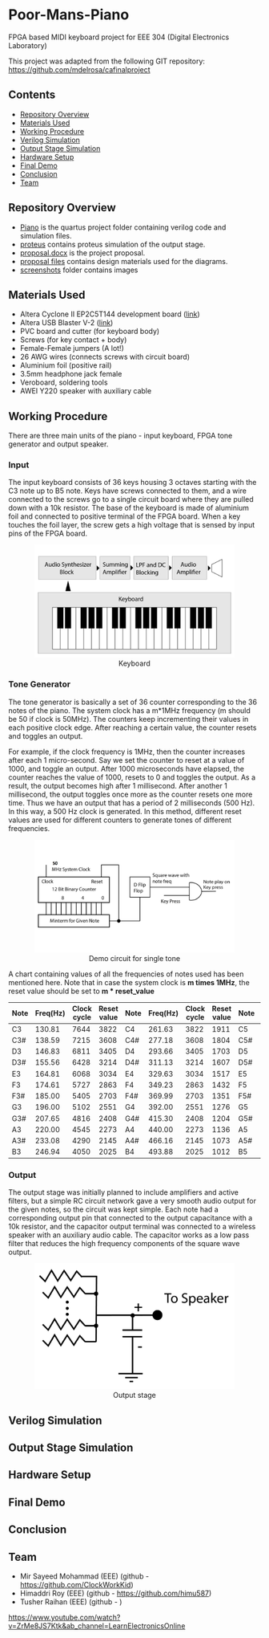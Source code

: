 # Poor-Mans-Piano
FPGA based MIDI keyboard project for EEE 304 (Digital Electronics Laboratory)

This project was adapted from the following GIT repository:
https://github.com/mdelrosa/cafinalproject


## Contents
- [Repository Overview](#repository-overview)
- [Materials Used](#materials-used)
- [Working Procedure](#working-procedure)
- [Verilog Simulation](#verilog-simulation)
- [Output Stage Simulation](#output-stage-simulation)
- [Hardware Setup](#hardware-setup)
- [Final Demo](#final-demo)
- [Conclusion](#conclusion)
- [Team](#team)

## Repository Overview
- <a href="https://github.com/ClockWorkKid/Poor-Mans-Piano/tree/main/Piano">Piano</a> is the quartus project folder containing verilog code and simulation files.
- <a href="https://github.com/ClockWorkKid/Poor-Mans-Piano/tree/main/proteus">proteus</a> contains proteus simulation of the output stage.
- <a href="https://github.com/ClockWorkKid/Poor-Mans-Piano/blob/main/proposal.docx">proposal.docx</a> is the project proposal.
- <a href="https://github.com/ClockWorkKid/Poor-Mans-Piano/tree/main/proposal%20files">proposal files</a> contains design materials used for the diagrams.
- <a href="https://github.com/ClockWorkKid/Poor-Mans-Piano/tree/main/screenshots">screenshots</a> folder contains images

## Materials Used

- Altera Cyclone II EP2C5T144 development board (<a href="http://land-boards.com/blwiki/index.php?title=Cyclone_II_EP2C5_Mini_Dev_Board">link</a>)
- Altera USB Blaster V-2 (<a href="https://www.amazon.com/ALTERA-Blaster-ByteBlaster-Download-Debugger/dp/B00UVM2AQ4">link</a>)
- PVC board and cutter (for keyboard body)
- Screws (for key contact + body)
- Female-Female jumpers (A lot!)
- 26 AWG wires (connects screws with circuit board)
- Aluminium foil (positive rail)
- 3.5mm headphone jack female
- Veroboard, soldering tools
- AWEI Y220 speaker with auxiliary cable

## Working Procedure
There are three main units of the piano - input keyboard, FPGA tone generator and output speaker. 

### Input 

The input keyboard consists of 36 keys housing 3 octaves starting with the C3 note up to B5 note. Keys have screws connected to them, and a wire connected to the screws go to a single circuit board where they are pulled down with a 10k resistor. The base of the keyboard is made of aluminium foil and connected to positive terminal of the FPGA board. When a key touches the foil layer, the screw gets a high voltage that is sensed by input pins of the FPGA board.

<figure align="center">
    <img src="screenshots/keys.png" alt="drawing" width="400"/>
    <figcaption>Keyboard</figcaption>
</figure>

### Tone Generator

The tone generator is basically a set of 36 counter corresponding to the 36 notes of the piano. The system clock has a m*1MHz frequency (m should be 50 if clock is 50MHz). The counters keep incrementing their values in each positive clock edge. After reaching a certain value, the counter resets and toggles an output. 

For example, if the clock frequency is 1MHz, then the counter increases after each 1 micro-second. Say we set the counter to reset at a value of 1000, and toggle an output. After 1000 microseconds have elapsed, the counter reaches the value of 1000, resets to 0 and toggles the output. As a result, the output becomes high after 1 millisecond. After another 1 millisecond, the output toggles once more as the counter resets one more time. Thus we have an output that has a period of 2 milliseconds (500 Hz). In this way, a 500 Hz clock is generated. In this method, different reset values are used for different counters to generate tones of different frequencies.

<figure align="center">
    <img src="screenshots/core.png" alt="drawing" width="400"/>
    <figcaption>Demo circuit for single tone</figcaption>
</figure>

A chart containing values of all the frequencies of notes used has been mentioned here. Note that in case the system clock is **m times 1MHz**, the reset value should be set to **m * reset_value**

| Note | Freq(Hz) | Clock cycle | Reset value | Note | Freq(Hz) | Clock cycle | Reset value | Note | Freq(Hz) | Clock cycle | Reset value |
| --- | --- | --- | --- | --- | --- | --- | --- | --- | --- | --- | --- |
|C3	    |130.81|7644|3822|C4	|261.63|3822|1911|C5	|523.25|1911|956|
|C3#    |138.59|7215|3608|C4#	|277.18|3608|1804|C5#	|554.37|1804|902|
|D3	    |146.83|6811|3405|D4	|293.66|3405|1703|D5	|587.33|1703|851|
|D3#    |155.56|6428|3214|D4#	|311.13|3214|1607|D5#	|622.25|1607|804|
|E3	    |164.81|6068|3034|E4	|329.63|3034|1517|E5	|659.25|1517|758|
|F3	    |174.61|5727|2863|F4	|349.23|2863|1432|F5	|698.46|1432|716|
|F3#    |185.00|5405|2703|F4#	|369.99|2703|1351|F5#	|739.99|1351|676|
|G3	    |196.00|5102|2551|G4	|392.00|2551|1276|G5	|783.99|1276|638|
|G3#    |207.65|4816|2408|G4#	|415.30|2408|1204|G5#	|830.61|1204|602|
|A3	    |220.00|4545|2273|A4	|440.00|2273|1136|A5	|880.00|1136|568|
|A3#    |233.08|4290|2145|A4#	|466.16|2145|1073|A5#	|932.33|1073|536|
|B3	    |246.94|4050|2025|B4	|493.88|2025|1012|B5	|987.77|1012|506|

### Output

The output stage was initially planned to include amplifiers and active filters, but a simple RC circuit network gave a very smooth audio output for the given notes, so the circuit was kept simple. Each note had a corresponding output pin that connected to the output capacitance with a 10k resistor, and the capacitor output terminal was connected to a wireless speaker with an auxiliary audio cable. The capacitor works as a low pass filter that reduces the high frequency components of the square wave output. 

<figure align="center">
    <img src="screenshots/output.png" alt="drawing" width="400"/>
    <figcaption>Output stage</figcaption>
</figure>


## Verilog Simulation

## Output Stage Simulation

## Hardware Setup

## Final Demo

## Conclusion

## Team

- Mir Sayeed Mohammad (EEE) (github - https://github.com/ClockWorkKid)
- Himaddri Roy (EEE) (github - https://github.com/himu587)
- Tusher Raihan (EEE) (github - )

https://www.youtube.com/watch?v=ZrMe8JS7Ktk&ab_channel=LearnElectronicsOnline